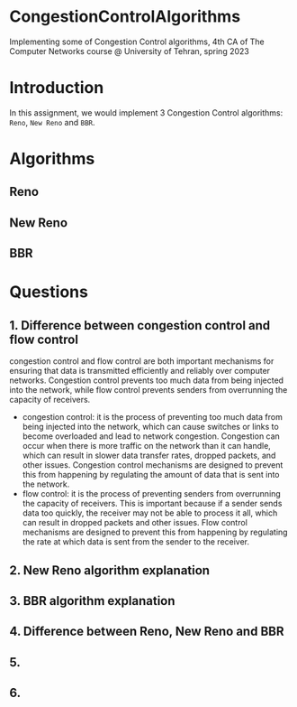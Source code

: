 # CongestionControlAlgorithms
Implementing some of Congestion Control algorithms, 4th CA of The Computer Networks course @ University of Tehran, spring 2023

# Introduction
In this assignment, we would implement 3 Congestion Control algorithms: `Reno`, `New Reno` and `BBR`.

# Algorithms

## Reno

## New Reno

## BBR

# Questions

## 1. Difference between congestion control and flow control
congestion control and flow control are both important mechanisms for ensuring that data is transmitted efficiently and reliably over computer networks. Congestion control prevents too much data from being injected into the network, while flow control prevents senders from overrunning the capacity of receivers.

- congestion control: it is the process of preventing too much data from being injected into the network, which can cause switches or links to become overloaded and lead to network congestion. Congestion can occur when there is more traffic on the network than it can handle, which can result in slower data transfer rates, dropped packets, and other issues. Congestion control mechanisms are designed to prevent this from happening by regulating the amount of data that is sent into the network.
- flow control: it is the process of preventing senders from overrunning the capacity of receivers. This is important because if a sender sends data too quickly, the receiver may not be able to process it all, which can result in dropped packets and other issues. Flow control mechanisms are designed to prevent this from happening by regulating the rate at which data is sent from the sender to the receiver.

## 2. New Reno algorithm explanation


## 3. BBR algorithm explanation

## 4. Difference between Reno, New Reno and BBR

## 5.

## 6.

